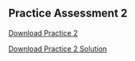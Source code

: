 ## Practice Assessment 2

<a href="https://s3-us-west-1.amazonaws.com/aao-bpo/practice_assessments/practice_2/P2.zip">Download Practice 2</a>

<a href="https://s3-us-west-1.amazonaws.com/aao-bpo/practice_assessments/practice_2/P2_solution.zip">Download Practice 2 Solution</a>
